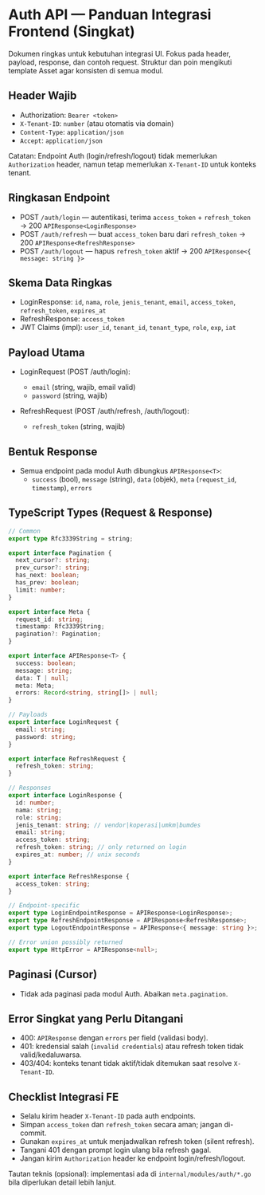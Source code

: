 # Auth API — Panduan Integrasi Frontend (Singkat)

Dokumen ringkas untuk kebutuhan integrasi UI. Fokus pada header, payload, response, dan contoh request. Struktur dan poin mengikuti template Asset agar konsisten di semua modul.

## Header Wajib

- Authorization: `Bearer <token>`
- `X-Tenant-ID`: `number` (atau otomatis via domain)
- `Content-Type`: `application/json`
- `Accept`: `application/json`

Catatan: Endpoint Auth (login/refresh/logout) tidak memerlukan `Authorization` header, namun tetap memerlukan `X-Tenant-ID` untuk konteks tenant.

## Ringkasan Endpoint

- POST `/auth/login` — autentikasi, terima `access_token` + `refresh_token` → 200 `APIResponse<LoginResponse>`
- POST `/auth/refresh` — buat `access_token` baru dari `refresh_token` → 200 `APIResponse<RefreshResponse>`
- POST `/auth/logout` — hapus `refresh_token` aktif → 200 `APIResponse<{ message: string }>`

## Skema Data Ringkas

- LoginResponse: `id`, `nama`, `role`, `jenis_tenant`, `email`, `access_token`, `refresh_token`, `expires_at`
- RefreshResponse: `access_token`
- JWT Claims (impl): `user_id`, `tenant_id`, `tenant_type`, `role`, `exp`, `iat`

## Payload Utama

- LoginRequest (POST /auth/login):
  - `email` (string, wajib, email valid)
  - `password` (string, wajib)

- RefreshRequest (POST /auth/refresh, /auth/logout):
  - `refresh_token` (string, wajib)

## Bentuk Response

- Semua endpoint pada modul Auth dibungkus `APIResponse<T>`:
  - `success` (bool), `message` (string), `data` (objek), `meta` (`request_id`, `timestamp`), `errors`

## TypeScript Types (Request & Response)

```ts
// Common
export type Rfc3339String = string;

export interface Pagination {
  next_cursor?: string;
  prev_cursor?: string;
  has_next: boolean;
  has_prev: boolean;
  limit: number;
}

export interface Meta {
  request_id: string;
  timestamp: Rfc3339String;
  pagination?: Pagination;
}

export interface APIResponse<T> {
  success: boolean;
  message: string;
  data: T | null;
  meta: Meta;
  errors: Record<string, string[]> | null;
}

// Payloads
export interface LoginRequest {
  email: string;
  password: string;
}

export interface RefreshRequest {
  refresh_token: string;
}

// Responses
export interface LoginResponse {
  id: number;
  nama: string;
  role: string;
  jenis_tenant: string; // vendor|koperasi|umkm|bumdes
  email: string;
  access_token: string;
  refresh_token: string; // only returned on login
  expires_at: number; // unix seconds
}

export interface RefreshResponse {
  access_token: string;
}

// Endpoint-specific
export type LoginEndpointResponse = APIResponse<LoginResponse>;
export type RefreshEndpointResponse = APIResponse<RefreshResponse>;
export type LogoutEndpointResponse = APIResponse<{ message: string }>;

// Error union possibly returned
export type HttpError = APIResponse<null>;
```

## Paginasi (Cursor)

- Tidak ada paginasi pada modul Auth. Abaikan `meta.pagination`.

## Error Singkat yang Perlu Ditangani

- 400: `APIResponse` dengan `errors` per field (validasi body).
- 401: kredensial salah (`invalid credentials`) atau refresh token tidak valid/kedaluwarsa.
- 403/404: konteks tenant tidak aktif/tidak ditemukan saat resolve `X-Tenant-ID`.

## Checklist Integrasi FE

- Selalu kirim header `X-Tenant-ID` pada auth endpoints.
- Simpan `access_token` dan `refresh_token` secara aman; jangan di-commit.
- Gunakan `expires_at` untuk menjadwalkan refresh token (silent refresh).
- Tangani 401 dengan prompt login ulang bila refresh gagal.
- Jangan kirim `Authorization` header ke endpoint login/refresh/logout.

Tautan teknis (opsional): implementasi ada di `internal/modules/auth/*.go` bila diperlukan detail lebih lanjut.
